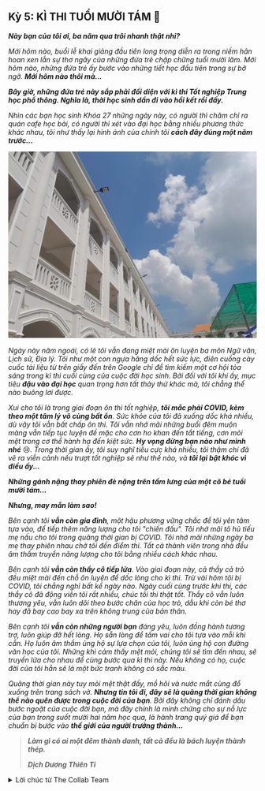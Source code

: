 ## Kỳ 5: KÌ THI TUỔI MƯỜI TÁM 📝

**_Này bạn của tôi ơi, ba năm qua trôi nhanh thật nhỉ?_**

_Mới hôm nào, buổi lễ khai giảng đầu tiên long trọng diễn ra trong niềm hân hoan xen lẫn sự thơ ngây của những đứa trẻ chập chững tuổi mười lăm. Mới hôm nào, những đứa trẻ ấy bước vào những tiết học đầu tiên trong sự bỡ ngỡ. **Mới hôm nào thôi mà...**_

**_Bây giờ, những đứa trẻ này sắp phải đối diện với kì thi Tốt nghiệp Trung học phổ thông. Nghĩa là, thời học sinh dần đi vào hồi kết rồi đấy._**

_Nhìn các bạn học sinh Khóa 27 những ngày này, có người thì chăm chỉ ra quán cafe học bài, có người thì xét vào đại học bằng nhiều phương thức khác nhau, tôi như thấy lại hình ảnh của chính tôi **cách đây đúng một năm trước...**_

![NHGSE](../../../../public/images/posts/2022/08-22-HLK-MyYouth-2022-02/image5.jpg)

_Ngày này năm ngoái, có lẽ tôi vẫn đang miệt mài ôn luyện ba môn Ngữ văn, Lịch sử, Địa lý. Tôi như một con ngựa hăng dốc hết sức lực, điên cuồng cày cuốc tài liệu từ trên giấy đến trên Google chỉ để tìm kiếm một cơ hội tỏa sáng trong kì thi cuối cùng của cuộc đời học sinh. Bởi đối với tôi khi ấy, mục tiêu **đậu vào đại học** quan trọng hơn tất thảy thứ khác mà, tôi chẳng thể nào buông lơi được._

_Xui cho tôi là trong giai đoạn ôn thi tốt nghiệp, **tôi mắc phải COVID, kèm theo một tâm lý vô cùng bất ổn**. Sức khỏe của tôi đã xuống dốc khá nhiều, dù vậy tôi vẫn bất chấp ôn thi. Tôi vẫn nhớ mãi những buổi đêm muộn màng vẫn tiếp tục luyện đề mặc cho cơn ho khan đến tắt tiếng, cơn mỏi mệt trong cơ thể hành hạ đến kiệt sức. **Hy vọng đừng bạn nào như mình nhé**_ 😢. _Trong thời gian ấy, tôi suy nghĩ tiêu cực khá nhiều, tôi thậm chí đã vẽ ra viễn cảnh nếu trượt tốt nghiệp sẽ như thế nào, và **tôi lại bật khóc vì điều ấy...**_

**_Những gánh nặng thay phiên đè nặng trên tấm lưng của một cô bé tuổi mười tám..._**

**_Nhưng, may mắn làm sao!_**

_Bên cạnh tôi **vẫn còn gia đình**, một hậu phương vững chắc để tôi yên tâm tựa vào, để tiếp thêm năng lượng cho tôi "chiến đấu". Tôi nhớ mãi tô hủ tiếu mẹ nấu cho tôi trong quãng thời gian bị COVID. Tôi nhớ mãi những ngày ba mẹ thay phiên nhau chở tôi đến điểm thi. Tất cả thành viên trong nhà đều âm thầm truyền năng lượng cho tôi bằng nhiều cách khác nhau._

_Bên cạnh tôi **vẫn còn thầy cô tiếp lửa**. Vào giai đoạn này, cả thầy cả trò đều miệt mài đến chỗ ôn luyện để dốc lòng cho kì thi. Trừ vài hôm tôi bị COVID, tôi chẳng nghỉ bất kể ngày nào. Ngày cuối cùng trước khi thi, các thầy cô đã động viên tôi rất nhiều, chúc tôi thi thật tốt. Thầy cô vẫn luôn thương yêu, vẫn luôn dõi theo bước chân của học trò, dẫu khi còn bé thơ hay đã bay cao bay xa trên không trung của bản thân._

_Bên cạnh tôi **vẫn còn những người bạn** đáng yêu, luôn đồng hành tương trợ, luôn giúp đỡ hết lòng. Họ sẵn lòng để tấm vai cho tôi tựa vào mỗi khi cần. Họ luôn âm thầm ủng hộ sự lựa chọn của tôi, luôn ủng hộ con đường văn học của tôi. Những khi cảm thấy mệt mỏi, chúng tôi sẽ tìm đến nhau, sẽ truyền lửa cho nhau để cùng bước qua kì thi này. Nếu không có họ, cuộc đời của tôi hẳn sẽ là một bức tranh không có sắc màu._

_Quãng thời gian này tuy mỏi mệt thật đấy, mồ hôi và nước mắt cùng đổ xuống trên trang sách vở. **Nhưng tin tôi đi, đây sẽ là quãng thời gian không thể nào quên được trong cuộc đời của bạn**. Bởi đây không chỉ đánh dấu bước ngoặt của cuộc đời bạn, mà đây chính là minh chứng cho sự nỗ lực của bạn trong suốt mười hai năm học qua, là hành trang quý giá để bạn chuẩn bị bước vào **thế giới của người trưởng thành...**_

> **_Làm gì có ai một đêm thành danh, tất cả đều là bách luyện thành thép._**
>
> **_Dịch Dương Thiên Tỉ_**

<details>
<summary>Lời chúc từ The Collab Team</summary>
<div>

_Sau cùng, xin gửi lời chúc đến các sĩ tử năm 2023:_

**_Mười hai năm học, không quá dài nhưng cũng không ngắn, sẽ chính thức khép lại sau vài ngày nữa thôi. Thời gian qua, các bạn đã nỗ lực rất nhiều rồi! Mình tin các bạn sẽ vượt qua được, nhất định cập bến thành công. Chúc các bạn thuận buồm xuôi gió, gặt nhiều trái ngọt. Hy vọng mọi sự chọn lựa của các bạn sẽ thành hiện thực, và các bạn sẽ được tung cánh trên ước mơ của bản thân trong niềm hạnh phúc vô bờ!_**

</div>
</details>
